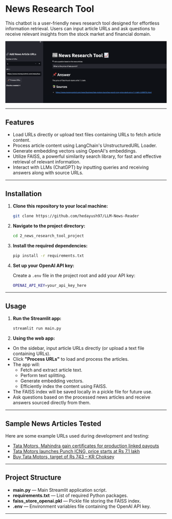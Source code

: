 # News Research Tool

This chatbot is a user-friendly news research tool designed for effortless information retrieval. Users can input article URLs and ask questions to receive relevant insights from the stock market and financial domain.

![](Output.png)

---

## Features

- Load URLs directly or upload text files containing URLs to fetch article content.
- Process article content using LangChain's UnstructuredURL Loader.
- Generate embedding vectors using OpenAI's embeddings.
- Utilize FAISS, a powerful similarity search library, for fast and effective retrieval of relevant information.
- Interact with LLMs (ChatGPT) by inputting queries and receiving answers along with source URLs.

---

## Installation

1. **Clone this repository to your local machine:**

    ```bash
    git clone https://github.com/hedayush97/LLM-News-Reader
    ```

2. **Navigate to the project directory:**

    ```bash
    cd 2_news_research_tool_project
    ```

3. **Install the required dependencies:**

    ```bash
    pip install -r requirements.txt
    ```

4. **Set up your OpenAI API key:**

    Create a `.env` file in the project root and add your API key:

    ```bash
    OPENAI_API_KEY=your_api_key_here
    ```

---

## Usage

1. **Run the Streamlit app:**

    ```bash
    streamlit run main.py
    ```

2. **Using the web app:**

- On the sidebar, input article URLs directly (or upload a text file containing URLs).
- Click **"Process URLs"** to load and process the articles.
- The app will:
  - Fetch and extract article text.
  - Perform text splitting.
  - Generate embedding vectors.
  - Efficiently index the content using FAISS.
- The FAISS index will be saved locally in a pickle file for future use.
- Ask questions based on the processed news articles and receive answers sourced directly from them.

---

## Sample News Articles Tested

Here are some example URLs used during development and testing:

- [Tata Motors, Mahindra gain certificates for production linked payouts](https://www.moneycontrol.com/news/business/tata-motors-mahindra-gain-certificates-for-production-linked-payouts-11281691.html)
- [Tata Motors launches Punch ICNG, price starts at Rs 7.1 lakh](https://www.moneycontrol.com/news/business/tata-motors-launches-punch-icng-price-starts-at-rs-7-1-lakh-11098751.html)
- [Buy Tata Motors, target of Rs 743 – KR Choksey](https://www.moneycontrol.com/news/business/stocks/buy-tata-motors-target-of-rs-743-kr-choksey-11080811.html)

---

## Project Structure

- **main.py** — Main Streamlit application script.
- **requirements.txt** — List of required Python packages.
- **faiss_store_openai.pkl** — Pickle file storing the FAISS index.
- **.env** — Environment variables file containing the OpenAI API key.

---
